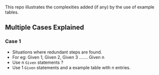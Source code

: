 This repo illustrates the complexities added (if any) by the use of example tables.

## Multiple Cases Explained

### Case 1
- Situations where redundant steps are found.
- For eg: Given 1, Given 2, Given 3 ....... Given n
- Use n `Given` statements ?
- Use 1 `Given` statements and a example table with n entries.